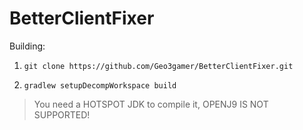 BetterClientFixer
=====================
Building:

1) `git clone https://github.com/Geo3gamer/BetterClientFixer.git`

2) `gradlew setupDecompWorkspace build`

> You need a HOTSPOT JDK to compile it, OPENJ9 IS NOT SUPPORTED!
